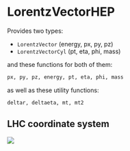 # LorentzVectorHEP

Provides two types:
- `LorentzVector` (energy, px, py, pz)
- `LorentzVectorCyl` (pt, eta, phi, mass)

and these functions for both of them:
```julia
px, py, pz, energy, pt, eta, phi, mass
```


as well as these utility functions:
```julia
deltar, deltaeta, mt, mt2
```


## LHC coordinate system

![](https://cds.cern.ch/record/1699952/files/Figures_T_Coordinate.png)
